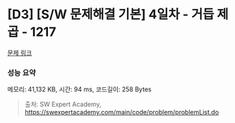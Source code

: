 # [D3] [S/W 문제해결 기본] 4일차 - 거듭 제곱 - 1217 

[문제 링크](https://swexpertacademy.com/main/code/problem/problemDetail.do?contestProbId=AV14dUIaAAUCFAYD) 

### 성능 요약

메모리: 41,132 KB, 시간: 94 ms, 코드길이: 258 Bytes



> 출처: SW Expert Academy, https://swexpertacademy.com/main/code/problem/problemList.do